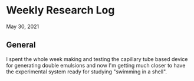 # Weekly Research Log
May 30, 2021
## General
I spent the whole week making and testing the capillary tube based device for generating double emulsions and now I'm getting much closer to have the experimental system ready for studying "swimming in a shell". 
